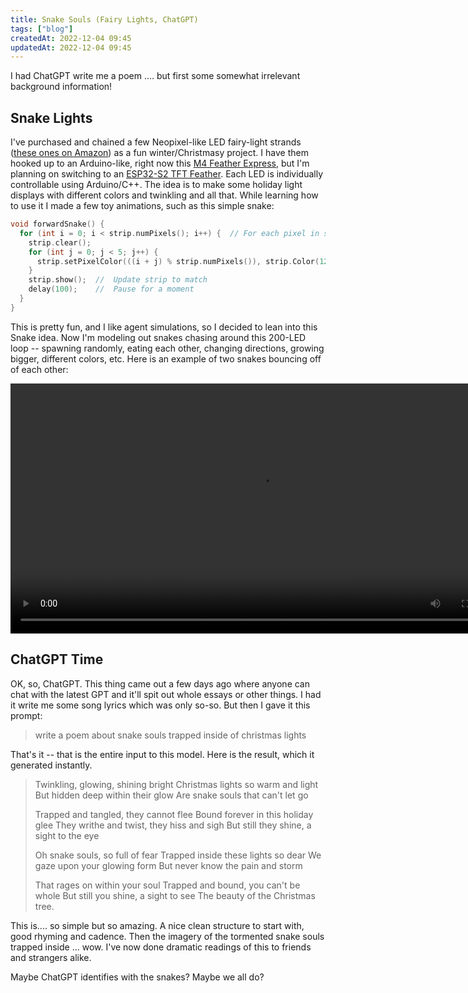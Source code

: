 ```yaml
---
title: Snake Souls (Fairy Lights, ChatGPT)
tags: ["blog"]
createdAt: 2022-12-04 09:45
updatedAt: 2022-12-04 09:45
---
```


I had ChatGPT write me a poem .... but first some somewhat irrelevant background information!

## Snake Lights

I've purchased and chained a few Neopixel-like LED fairy-light strands ([these ones on Amazon](https://www.amazon.com/dp/B0B4RTMG13)) as a fun winter/Christmasy project. I have them hooked up to an Arduino-like, right now this [M4 Feather Express](https://www.adafruit.com/product/3857), but I'm planning on switching to an [ESP32-S2 TFT Feather](https://www.adafruit.com/product/5300). Each LED is individually controllable using Arduino/C++. The idea is to make some holiday light displays with different colors and twinkling and all that. While learning how to use it I made a few toy animations, such as this simple snake:

```cpp
void forwardSnake() {
  for (int i = 0; i < strip.numPixels(); i++) {  // For each pixel in strip...
    strip.clear();
    for (int j = 0; j < 5; j++) {
      strip.setPixelColor(((i + j) % strip.numPixels()), strip.Color(128, 0, 32));  //  Set pixel's color (in RAM)
    }
    strip.show();  //  Update strip to match
    delay(100);    //  Pause for a moment
  }
}
```

This is pretty fun, and I like agent simulations, so I decided to lean into this Snake idea. Now I'm modeling out snakes chasing around this 200-LED loop -- spawning randomly, eating each other, changing directions, growing bigger, different colors, etc. Here is an example of two snakes bouncing off of each other:

 <video width="800" controls>
  <source src="/content/20221203-simple-snake-chase-noaudio.mp4" type="video/mp4">
</video>

## ChatGPT Time

OK, so, ChatGPT. This thing came out a few days ago where anyone can chat with the latest GPT and it'll spit out whole essays or other things. I had it write me some song lyrics which was only so-so. But then I gave it this prompt:

> write a poem about snake souls trapped inside of christmas lights

That's it -- that is the entire input to this model. Here is the result, which it generated instantly.

> Twinkling, glowing, shining bright
> Christmas lights so warm and light
> But hidden deep within their glow
> Are snake souls that can't let go
>
> Trapped and tangled, they cannot flee
> Bound forever in this holiday glee
> They writhe and twist, they hiss and sigh
> But still they shine, a sight to the eye
>
> Oh snake souls, so full of fear
> Trapped inside these lights so dear
> We gaze upon your glowing form
> But never know the pain and storm
>
> That rages on within your soul
> Trapped and bound, you can't be whole
> But still you shine, a sight to see
> The beauty of the Christmas tree.

This is.... so simple but so amazing. A nice clean structure to start with, good rhyming and cadence. Then the imagery of the tormented snake souls trapped inside ... wow. I've now done dramatic readings of this to friends and strangers alike.

Maybe ChatGPT identifies with the snakes? Maybe we all do?

